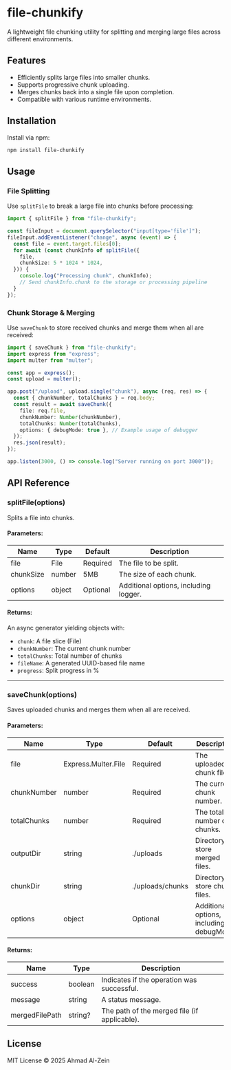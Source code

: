# file-chunkify

A lightweight file chunking utility for splitting and merging large files across different environments.

## Features

- Efficiently splits large files into smaller chunks.
- Supports progressive chunk uploading.
- Merges chunks back into a single file upon completion.
- Compatible with various runtime environments.

## Installation

Install via npm:

```sh
npm install file-chunkify
```

## Usage

### **File Splitting**

Use `splitFile` to break a large file into chunks before processing:

```ts
import { splitFile } from "file-chunkify";

const fileInput = document.querySelector("input[type='file']");
fileInput.addEventListener("change", async (event) => {
  const file = event.target.files[0];
  for await (const chunkInfo of splitFile({
    file,
    chunkSize: 5 * 1024 * 1024,
  })) {
    console.log("Processing chunk", chunkInfo);
    // Send chunkInfo.chunk to the storage or processing pipeline
  }
});
```

### **Chunk Storage & Merging**

Use `saveChunk` to store received chunks and merge them when all are received:

```ts
import { saveChunk } from "file-chunkify";
import express from "express";
import multer from "multer";

const app = express();
const upload = multer();

app.post("/upload", upload.single("chunk"), async (req, res) => {
  const { chunkNumber, totalChunks } = req.body;
  const result = await saveChunk({
    file: req.file,
    chunkNumber: Number(chunkNumber),
    totalChunks: Number(totalChunks),
    options: { debugMode: true }, // Example usage of debugger
  });
  res.json(result);
});

app.listen(3000, () => console.log("Server running on port 3000"));
```

## API Reference

### **splitFile(options)**

Splits a file into chunks.

#### **Parameters:**

| Name      | Type   | Default  | Description                           |
| --------- | ------ | -------- | ------------------------------------- |
| file      | File   | Required | The file to be split.                 |
| chunkSize | number | 5MB      | The size of each chunk.               |
| options   | object | Optional | Additional options, including logger. |

#### **Returns:**

An async generator yielding objects with:

- `chunk`: A file slice (File)
- `chunkNumber`: The current chunk number
- `totalChunks`: Total number of chunks
- `fileName`: A generated UUID-based file name
- `progress`: Split progress in %

---

### **saveChunk(options)**

Saves uploaded chunks and merges them when all are received.

#### **Parameters:**

| Name        | Type                | Default          | Description                              |
| ----------- | ------------------- | ---------------- | ---------------------------------------- |
| file        | Express.Multer.File | Required         | The uploaded chunk file.                 |
| chunkNumber | number              | Required         | The current chunk number.                |
| totalChunks | number              | Required         | The total number of chunks.              |
| outputDir   | string              | ./uploads        | Directory to store merged files.         |
| chunkDir    | string              | ./uploads/chunks | Directory to store chunk files.          |
| options     | object              | Optional         | Additional options, including debugMode. |

#### **Returns:**

| Name           | Type    | Description                                  |
| -------------- | ------- | -------------------------------------------- |
| success        | boolean | Indicates if the operation was successful.   |
| message        | string  | A status message.                            |
| mergedFilePath | string? | The path of the merged file (if applicable). |

## License

MIT License © 2025 Ahmad Al-Zein
